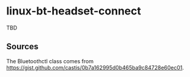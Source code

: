 # linux-bt-headset-connect

TBD

## Sources

The Bluetoothctl class comes from https://gist.github.com/castis/0b7a162995d0b465ba9c84728e60ec01.
